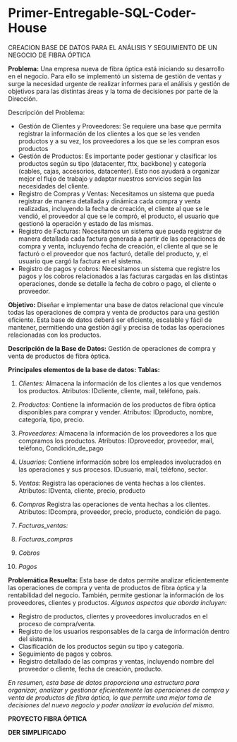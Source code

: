 # Primer-Entregable-SQL-Coder-House

CREACION BASE DE DATOS PARA EL ANÁLISIS Y SEGUIMIENTO DE UN NEGOCIO DE FIBRA ÓPTICA

**Problema:** Una empresa nueva de fibra óptica está iniciando su desarrollo en el negocio. Para ello se implementó un sistema de gestión de ventas y surge la necesidad urgente de realizar informes para el análisis y gestión de objetivos para las distintas áreas y la toma de decisiones por parte de la Dirección. 

Descripción del Problema:
* Gestión de Clientes y Proveedores: Se requiere una base que permita registrar la información de los clientes a los que se les venden productos y a su vez, los proveedores a los que se les compran esos productos
* Gestión de Productos: Es importante poder gestionar y clasificar los productos según su tipo (datacenter, fttx, backbone) y categoría (cables, cajas, accesorios, datacenter). Esto nos ayudará a organizar mejor el flujo de trabajo y adaptar nuestros servicios según las necesidades del cliente.
* Registro de Compras y Ventas: Necesitamos un sistema que pueda registrar de manera detallada y dinámica cada compra y venta realizadas, incluyendo la fecha de creación, el cliente al que se le vendió, el proveedor al que se le compró, el producto, el usuario que gestionó la operación y estado de las mismas. 
* Registro de Facturas: Necesitamos un sistema que pueda registrar de manera detallada cada factura generada a partir de las operaciones de compra y venta, incluyendo fecha de creación, el cliente al que se le facturó o el proveedor que nos facturó, detalle del producto, y, el usuario que cargó la factura en el sistema.
* Registro de pagos y cobros: Necesitamos un sistema que registre los pagos y los cobros relacionados a las facturas cargadas en las distintas operaciones, donde se detalle la fecha de cobro o pago, el cliente o proveedor. 

**Objetivo:** Diseñar e implementar una base de datos relacional que vincule todas las operaciones de compra y venta de productos para una gestión eficiente. Esta base de datos deberá ser eficiente, escalable y fácil de mantener, permitiendo una gestión ágil y precisa de todas las operaciones relacionadas con los productos. 


**Descripción de la Base de Datos:** Gestión de operaciones de compra y venta de productos de fibra óptica.

**Principales elementos de la base de datos:** 
**Tablas:** 
1.	*Clientes:* 
Almacena la información de los clientes a los que vendemos los productos. 
Atributos: IDcliente, cliente, mail, teléfono, país. 
3.	*Productos:*
Contiene la información de los productos de fibra óptica disponibles para comprar y vender. 
Atributos: IDproducto, nombre, categoría, tipo, precio. 
4.	*Proveedores:*
Almacena la información de los proveedores a los que compramos los productos. 
Atributos: IDproveedor, proveedor, mail, teléfono, Condición_de_pago
5.	*Usuarios:*
Contiene información sobre los empleados involucrados en las operaciones y sus procesos. 
IDusuario, mail, teléfono, sector.
6.	*Ventas:*
Registra las operaciones de venta hechas a los clientes. 
Atributos: IDventa, cliente, precio, producto
7.	*Compras*
Registra las operaciones de venta hechas a los clientes. 
Atributos: IDcompra, proveedor, precio, producto, condición de pago. 
8.	*Facturas_ventas:*


9.	*Facturas_compras*
10.	*Cobros*
11.	*Pagos*

    
**Problemática Resuelta:** Esta base de datos permite analizar eficientemente las operaciones de compra y venta de productos de fibra óptica y la rentabilidad del negocio. También, permite gestionar la información de los proveedores, clientes y productos. 
*Algunos aspectos que aborda incluyen:*
* Registro de productos, clientes y proveedores involucrados en el proceso de compra/venta. 
* Registro de los usuarios responsables de la carga de información dentro del sistema.
* Clasificación de los productos según su tipo y categoría. 
* Seguimiento de pagos y cobros. 
* Registro detallado de las compras y ventas, incluyendo nombre del proveedor o cliente, fecha de creación, producto. 

*En resumen, esta base de datos proporciona una estructura para organizar, analizar y gestionar eficientemente las operaciones de compra y venta de productos de fibra óptica, lo que permite una mejor toma de decisiones del nuevo negocio y poder analizar la evolución del mismo.*

**PROYECTO FIBRA ÓPTICA**


**DER SIMPLIFICADO**

